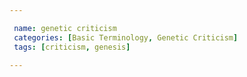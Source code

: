```yaml
---

 name: genetic criticism
 categories: [Basic Terminology, Genetic Criticism]
 tags: [criticism, genesis]

---
```

